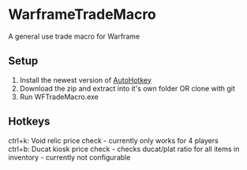 # WarframeTradeMacro
A general use trade macro for Warframe
## Setup
  1. Install the newest version of [AutoHotkey](https://www.autohotkey.com/)
  2. Download the zip and extract into it's own folder OR clone with git
  3. Run WFTradeMacro.exe
## Hotkeys
  ctrl+k: Void relic price check - currently only works for 4 players \
  ctrl+b: Ducat kiosk price check - checks ducat/plat ratio for all items in inventory - currently not configurable
